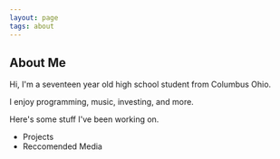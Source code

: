 ```yaml
---
layout: page
tags: about
---
```

## About Me

Hi, I'm a seventeen year old high school student from Columbus Ohio.

I enjoy programming, music, investing, and more.

Here's some stuff I've been working on.
* Projects
* Reccomended Media